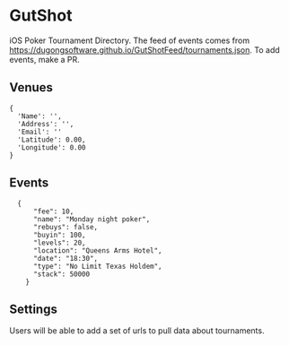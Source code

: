 # GutShot
iOS Poker Tournament Directory.  The feed of events comes from https://dugongsoftware.github.io/GutShotFeed/tournaments.json.  To add events, make a PR.

## Venues
```
{
  'Name': '',
  'Address': '',
  'Email': ''
  'Latitude': 0.00,
  'Longitude': 0.00
}
```
## Events
```
  {
      "fee": 10, 
      "name": "Monday night poker", 
      "rebuys": false, 
      "buyin": 100, 
      "levels": 20, 
      "location": "Queens Arms Hotel", 
      "date": "18:30", 
      "type": "No Limit Texas Holdem", 
      "stack": 50000
    }
```

## Settings
Users will be able to add a set of urls to pull data about tournaments.
